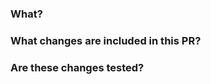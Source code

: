 
<!--
Thanks for opening a pull request!
If this is your first pull request you can find detailed information on how 
to contribute here:
  * [贡献规范](https://github.com/datawhalechina/whale-starry/blob/main/stl/README.md#4%E8%A7%84%E8%8C%83)

Rename your pr title:
    [team_task]: Your Custom Title.

-->

### What?

<!--
- brief: 描述本次pr的内容简介
- author: 作者 
-->

### What changes are included in this PR?

<!--
当前pr包含了哪些文件变更?
-->

### Are these changes tested?

<!--
是否对编写的代码进行过测试？
或者
是否对学习的开源项目测试？
-->